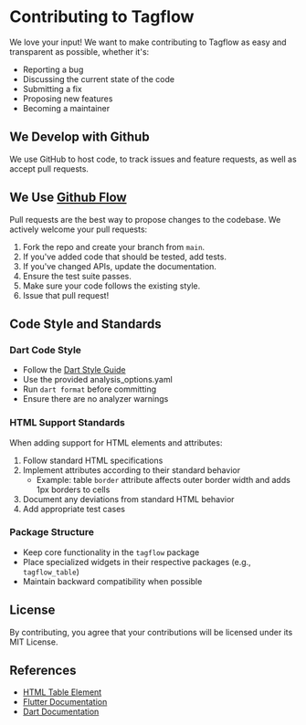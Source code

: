 # Contributing to Tagflow

We love your input! We want to make contributing to Tagflow as easy and transparent as possible, whether it's:

- Reporting a bug
- Discussing the current state of the code
- Submitting a fix
- Proposing new features
- Becoming a maintainer

## We Develop with Github

We use GitHub to host code, to track issues and feature requests, as well as accept pull requests.

## We Use [Github Flow](https://docs.github.com/en/get-started/using-github/github-flow)

Pull requests are the best way to propose changes to the codebase. We actively welcome your pull requests:

1. Fork the repo and create your branch from `main`.
2. If you've added code that should be tested, add tests.
3. If you've changed APIs, update the documentation.
4. Ensure the test suite passes.
5. Make sure your code follows the existing style.
6. Issue that pull request!

## Code Style and Standards

### Dart Code Style

- Follow the [Dart Style Guide](https://dart.dev/guides/language/effective-dart/style)
- Use the provided analysis_options.yaml
- Run `dart format` before committing
- Ensure there are no analyzer warnings

### HTML Support Standards

When adding support for HTML elements and attributes:

1. Follow standard HTML specifications
2. Implement attributes according to their standard behavior
   - Example: table `border` attribute affects outer border width and adds 1px borders to cells
3. Document any deviations from standard HTML behavior
4. Add appropriate test cases

### Package Structure

- Keep core functionality in the `tagflow` package
- Place specialized widgets in their respective packages (e.g., `tagflow_table`)
- Maintain backward compatibility when possible

## License

By contributing, you agree that your contributions will be licensed under its MIT License.

## References

- [HTML Table Element](https://developer.mozilla.org/en-US/docs/Web/HTML/Element/table)
- [Flutter Documentation](https://docs.flutter.dev/)
- [Dart Documentation](https://dart.dev/guides)
